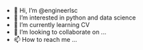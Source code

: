 - 👋 Hi, I’m @engineerlsc
- 👀 I’m interested in python and data science 
- 🌱 I’m currently learning CV
- 💞️ I’m looking to collaborate on ...
- 📫 How to reach me ...

<!---
engineerlsc/engineerlsc is a ✨ special ✨ repository because its `README.md` (this file) appears on your GitHub profile.
You can click the Preview link to take a look at your changes.
--->

